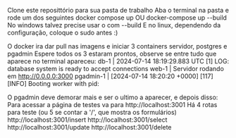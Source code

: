 Clone este reposittório para sua pasta de trabalho
Aba o terminal na pasta e rode um dos seguintes
    docker compose up
    OU
    docker-compose up --build
No windows talvez precise usar o com --build
E no linux, dependendo da configuração, coloque o sudo antes :) 
    
O docker ira dar pull nas imagens e iniciar 3 containers
servidor, postgres e pgadmin
Espere todos os 3 estaram prontos, observe se entre tudo que aparece no terminal apareceu:
    db-1       | 2024-07-14 18:19:29.883 UTC [1] LOG:  database system is ready to accept connections
    web-1      | Servidor rodando em http://0.0.0.0:3000
    pgadmin-1  | [2024-07-14 18:20:20 +0000] [117] [INFO] Booting worker with pid:

O pgadmin deve demorar mais e ser o ultimo a aparecer, e depois disso:
Para acessar a página de testes va para http://localhost:3001
Há 4 rotas para teste (ou 5 se contar a '/', que mostra os formulários)
http://localhost:3001/insert
http://localhost:3001/select
http://localhost:3001/update
http://localhost:3001/delete